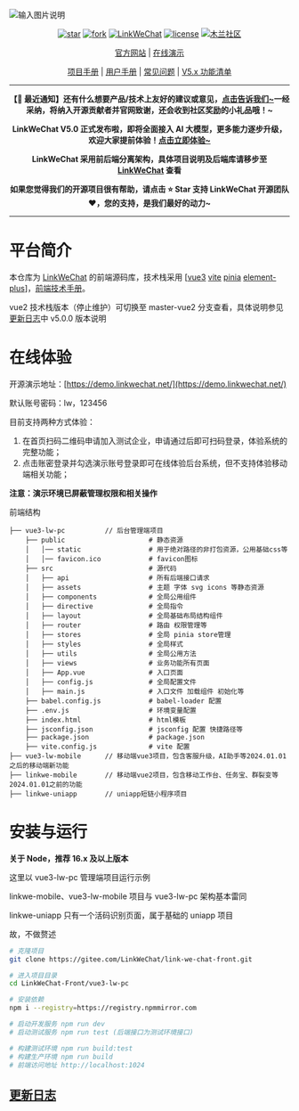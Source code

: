 ![输入图片说明](https://gitee.com/LinkWeChat/link-wechat/raw/master/readme-pic/logo.png)

<div align="center">

[![star](https://gitee.com/LinkWeChat/link-wechat/badge/star.svg?theme=gvp)](https://gitee.com/LinkWeChat/link-wechat/stargazers)
[![fork](https://gitee.com/LinkWeChat/link-wechat/badge/fork.svg?theme=gvp)](https://gitee.com/LinkWeChat/link-wechat/members)
[![LinkWeChat](https://img.shields.io/badge/LinkWeChat-V5.0.2-brightgreen)](https://www.yuque.com/linkwechat/help/ci1n9p)
[![license](http://img.shields.io/badge/license-GPL%203.0-orange)](https://gitee.com/LinkWeChat/link-wechat/blob/master/LICENSE)
[![木兰社区](https://img.shields.io/badge/Mulan-incubating-blue)](https://portal.mulanos.cn//)

[官方网站](https://www.linkwechat.net/) | [在线演示](https://demo.linkwechat.net/)

[项目手册](https://www.yuque.com/linkwechat/help) | [用户手册](https://docs.qq.com/pdf/DZUpLbEVZR3RLdmxO?) | [常见问题](https://www.yuque.com/linkwechat/help/qk5gl6) | [V5.x 功能清单](https://docs.qq.com/sheet/DZWNxelVoT2VSU1V6?tab=BB08J3)

</div>

---

**<p align="center">【📣 最近通知】还有什么想要产品/技术上友好的建议或意见，<a href="https://docs.qq.com/sheet/DZWxGU0JGVFRVdWZV" target="_blank">点击告诉我们~</a>一经采纳，将纳入开源贡献者并官网致谢，还会收到社区奖励的小礼品哦！~</p>**

**<p align="center">LinkWeChat V5.0 正式发布啦，即将全面接入 AI 大模型，更多能力逐步升级，欢迎大家提前体验！<a href="https://demo.linkwechat.net/" target="_blank">点击立即体验~</a></p>**

**<p align="center">LinkWeChat 采用前后端分离架构，具体项目说明及后端库请移步至 [LinkWeChat](https://gitee.com/LinkWeChat/link-wechat) 查看</p>**

**<p align="center">如果您觉得我们的开源项目很有帮助，请点击 :star: Star 支持 LinkWeChat 开源团队:heart:，您的支持，是我们最好的动力~</p>**

---

# 平台简介

本仓库为 [LinkWeChat](https://gitee.com/LinkWeChat/link-wechat) 的前端源码库，技术栈采用 [[vue3](https://cn.vuejs.org/) [vite](https://cn.vitejs.dev/) [pinia](https://pinia.vuejs.org/zh/) [element-plus](https://element-plus.gitee.io/zh-CN/)]，[前端技术手册](document/doc.md)。

vue2 技术栈版本（停止维护）可切换至 master-vue2 分支查看，具体说明参见[更新日志](./RELEASES.md)中 v5.0.0 版本说明

# 在线体验

开源演示地址：[https://demo.linkwechat.net/](https://demo.linkwechat.net/)

默认账号密码：lw，123456

目前支持两种方式体验：

1. 在首页扫码二维码申请加入测试企业，申请通过后即可扫码登录，体验系统的完整功能；
2. 点击账密登录并勾选演示账号登录即可在线体验后台系统，但不支持体验移动端相关功能；

**注意：演示环境已屏蔽管理权限和相关操作**

前端结构

```
├── vue3-lw-pc			// 后台管理端项目
    ├── public                     # 静态资源
    │   │── static                 # 用于绝对路径的非打包资源，公用基础css等
    │   │── favicon.ico            # favicon图标
    ├── src                        # 源代码
    │   ├── api                    # 所有后端接口请求
    │   ├── assets                 # 主题 字体 svg icons 等静态资源
    │   ├── components             # 全局公用组件
    │   ├── directive              # 全局指令
    │   ├── layout                 # 全局基础布局结构组件
    │   ├── router                 # 路由 权限管理等
    │   ├── stores                 # 全局 pinia store管理
    │   ├── styles                 # 全局样式
    │   ├── utils                  # 全局公用方法
    │   ├── views                  # 业务功能所有页面
    │   ├── App.vue                # 入口页面
    │   ├── config.js              # 全局配置文件
    │   ├── main.js                # 入口文件 加载组件 初始化等
    ├── babel.config.js            # babel-loader 配置
    ├── .env.js                    # 环境变量配置
    ├── index.html                 # html模板
    ├── jsconfig.json              # jsconfig 配置 快捷路径等
    ├── package.json               # package.json
    ├── vite.config.js             # vite 配置
├── vue3-lw-mobile		// 移动端vue3项目，包含客服升级，AI助手等2024.01.01之后的移动端新功能
├── linkwe-mobile		// 移动端vue2项目，包含移动工作台、任务宝、群裂变等2024.01.01之前的功能
├── linkwe-uniapp		// uniapp短链小程序项目
```

# 安装与运行

**关于 Node，推荐 16.x 及以上版本**

这里以 vue3-lw-pc 管理端项目运行示例

linkwe-mobile、vue3-lw-mobile 项目与 vue3-lw-pc 架构基本雷同

linkwe-uniapp 只有一个活码识别页面，属于基础的 uniapp 项目

故，不做赘述

```sh
# 克隆项目
git clone https://gitee.com/LinkWeChat/link-we-chat-front.git

# 进入项目目录
cd LinkWeChat-Front/vue3-lw-pc

# 安装依赖
npm i --registry=https://registry.npmmirror.com

# 启动开发服务 npm run dev
# 启动测试服务 npm run test (后端接口为测试环境接口)

# 构建测试环境 npm run build:test
# 构建生产环境 npm run build
# 前端访问地址 http://localhost:1024
```

## [更新日志](./RELEASES.md)
